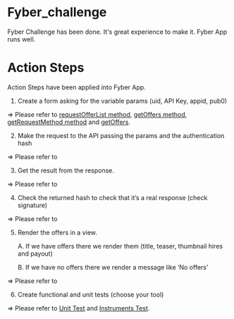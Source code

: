 # Fyber_challenge

Fyber Challenge has been done. It's great experience to make it. Fyber App runs well. 

# Action Steps
Action Steps have been applied into Fyber App.

1. Create a form asking for the variable params (uid, API Key, appid, pub0)

 => Please refer to [requestOfferList method](https://github.com/goforers/Fyber/blob/master/Fyber/app/src/main/java/com/goforer/fyber/ui/fragment/OfferListFragment.java),  [getOffers method](https://github.com/goforers/Fyber/blob/master/Fyber/app/src/main/java/com/goforer/fyber/web/Intermediary.java),  [getRequestMethod method](https://github.com/goforers/Fyber/blob/master/Fyber/app/src/main/java/com/goforer/fyber/web/communicator/RequestClient.java) and [getOffers](https://github.com/goforers/Fyber/blob/master/Fyber/app/src/main/java/com/goforer/fyber/web/communicator/RequestClient.java).

2. Make the request to the API passing the params and the authentication hash 

 => Please refer to

3. Get the result from the response.

 => Please refer to

4. Check the returned hash to check that it’s a real response (check signature)

 => Please refer to

5. Render the offers in a view.

   A. If we have offers there we render them (title, teaser, thumbnail hires and payout)

   B. If we have no offers there we render a message like ‘No offers’

 => Please refer to

6. Create functional and unit tests (choose your tool)

 => Please refer to [Unit Test](https://github.com/goforers/Fyber/tree/master/Fyber/app/src/test/java/com/goforer/fyber) and [Instruments Test](https://github.com/goforers/Fyber/tree/master/Fyber/app/src/androidTest/java/com/goforer/fyber).
